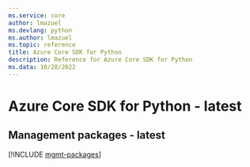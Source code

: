 ```yaml
---
ms.service: core
author: lmazuel
ms.devlang: python
ms.author: lmazuel
ms.topic: reference
title: Azure Core SDK for Python
description: Reference for Azure Core SDK for Python
ms.data: 10/28/2022
---
```

# Azure Core SDK for Python - latest

## Management packages - latest
[!INCLUDE [mgmt-packages](core-mgmt-index.md)]